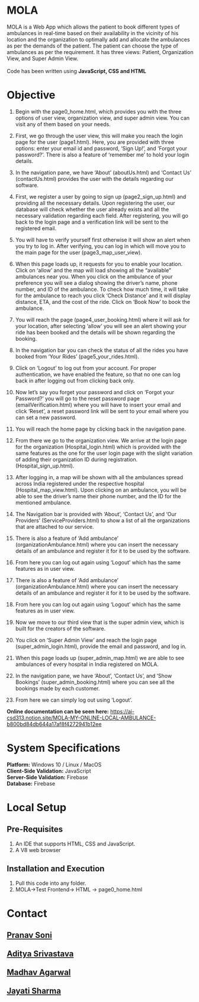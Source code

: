 # MOLA

MOLA is a Web App which allows the patient to book different types of ambulances in real-time based on their availability in the vicinity of his location and the organization to optimally add and allocate the ambulances as per the demands of the patient. The patient can choose the type of ambulances as per the requirement. It has three views: Patient, Organization View, and Super Admin View.<br/><br/>
Code has been written using **JavaScript, CSS and HTML**

# Objective

1. Begin with the page0_home.html, which provides you with the three options of user view, organization view, and super admin view.  You can visit any of them based on your needs.

2. First, we go through the user view, this will make you reach the login page for the user (page1.html). Here, you are provided with three options: enter your email id and password, ‘Sign Up!’, and ‘Forgot your password?’. There is also a feature of ‘remember me’ to hold your login details.

3. In the navigation pane, we have ‘About’ (aboutUs.html) and ‘Contact Us’ (contactUs.html) provides the user with the details regarding our software.

4. First, we register a user by going to sign up (page2_sign_up.html) and providing all the necessary details. Upon registering the user, our database will check whether the user already exists and all the necessary validation regarding each field. After registering, you will go back to the login page and a verification link will be sent to the registered email.

5. You will have to verify yourself first otherwise it will show an alert when you try to log in. After verifying, you can log in which will move you to the main page for the user (page3_map_user_view).

6. When this page loads up, it requests for you to enable your location. Click on ‘allow’ and the map will load showing all the “available” ambulances near you. When you click on the ambulance of your preference you will see a dialog showing the driver’s name, phone number, and ID of the ambulance. To check how much time, it will take for the ambulance to reach you click ‘Check Distance’ and it will display distance, ETA, and the cost of the ride. Click on ‘Book Now’ to book the ambulance.

7. You will reach the page (page4_user_booking.html) where it will ask for your location, after selecting ‘allow’ you will see an alert showing your ride has been booked and the details will be shown regarding the booking. 

8. In the navigation bar you can check the status of all the rides you have booked from ‘Your Rides’ (page5_your_rides.html).

9. Click on ‘Logout’ to log out from your account. For proper authentication, we have enabled the feature, so that no one can log back in after logging out from clicking back only.

10. Now let’s say you forget your password and click on ‘Forgot your Password?’ you will go to the reset password page (emailVerification.html) where you will have to insert your email and click ‘Reset’, a reset password link will be sent to your email where you can set a new password. 

11. You will reach the home page by clicking back in the navigation pane.

12. From there we go to the organization view. We arrive at the login page for the organization (Hospital_login.html) which is provided with the same features as the one for the user login page with the slight variation of adding their organization ID during registration. (Hospital_sign_up.html).

13. After logging in, a map will be shown with all the ambulances spread across India registered under the respective hospital (Hospital_map_view.html). Upon clicking on an ambulance, you will be able to see the driver’s name their phone number, and the ID for the mentioned ambulance.

14. The Navigation bar is provided with ‘About’, ‘Contact Us’, and ‘Our Providers’ (ServiceProviders.html) to show a list of all the organizations that are attached to our service.

15. There is also a feature of ‘Add ambulance’ (organizationAmbulance.html) where you can insert the necessary details of an ambulance and register it for it to be used by the software.

16. From here you can log out again using ‘Logout’ which has the same features as in user view.

17. There is also a feature of ‘Add ambulance’ (organizationAmbulance.html) where you can insert the necessary details of an ambulance and register it for it to be used by the software.

18.   From here you can log out again using ‘Logout’ which has the same features as in user view.

19.   Now we move to our third view that is the super admin view, which is built for the creators of the software. 

20.   You click on ‘Super Admin View’ and reach the login page (super_admin_login.html), provide the email and password, and log in.

21.   When this page loads up (super_admin_map.html) we are able to see ambulances of every hospital in India registered on MOLA. 

22.   In the navigation pane, we have ‘About’, ‘Contact Us’, and ‘Show Bookings’ (super_admin_booking.html) where you can see all the bookings made by each customer.

23.   From here we can simply log out using ‘Logout’.

**Online documentation can be seen here:** https://ai-csd313.notion.site/MOLA-MY-ONLINE-LOCAL-AMBULANCE-b800bd84db644a17af8f4272941b12ee

# System Specifications
 
**Platform:** Windows 10 / Linux / MacOS<br/>
**Client-Side Validation:** JavaScript<br/>
**Server-Side Validation:** Firebase<br/>
**Database:** Firebase
 
# Local Setup

## Pre-Requisites
 
1.   An IDE that supports HTML, CSS and JavaScript.
2.   A V8 web browser
 
## Installation and Execution
1. Pull this code into any folder.
2. MOLA->Test Frontend-> HTML -> page0_home.html

# Contact
## [Pranav Soni](mailto:ps205@snu.edu.in?subject=GitHub)<br/><br/>[Aditya Srivastava](mailto:aditya26052002@gmail.com?subject=GitHub)<br/><br/>[Madhav Agarwal](mailto:ma699@snu.edu.in?subject=GitHub)<br/><br/>[Jayati Sharma](mailto:js880@snu.edu.in?subject=GitHub)<br/><br/>
